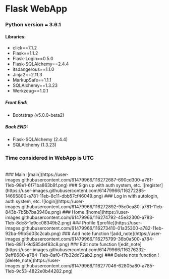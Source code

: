 # Flask WebApp
 
### Python version = 3.6.1

#### Libraries:
 - click==7.1.2
 - Flask==1.1.2
 - Flask-Login==0.5.0
 - Flask-SQLAlchemy==2.4.4
 - itsdangerous==1.1.0
 - Jinja2==2.11.3
 - MarkupSafe==1.1.1
 - SQLAlchemy==1.3.23
 - Werkzeug==1.0.1

##### Front End:
 - Bootstrap (v5.0.0-beta2)
##### Back END:
 - Flask-SQLAlchemy (2.4.4)
 - SQLAlchemy (1.3.23)

### Time considered in WebApp is UTC

<br>
### Main
![main](https://user-images.githubusercontent.com/61479966/116272687-690cd300-a781-11eb-98e1-6f71ba863b8f.png)
### Sign up with auth system, etc.
![register](https://user-images.githubusercontent.com/61479966/116272285-14695800-a781-11eb-8c11-dbb57cf46049.png)
### Log in with autologin, auth system, etc.
![login](https://user-images.githubusercontent.com/61479966/116272892-95c0ea80-a781-11eb-843b-7b5b7ba3940e.png)
### Home
![home](https://user-images.githubusercontent.com/61479966/116274792-45e32300-a783-11eb-8dc8-1e9cc08349b2.png)
### Profile
![profile](https://user-images.githubusercontent.com/61479966/116273410-01a35300-a782-11eb-92ba-99b5d03c2cab.png)
### Add note function
![add_note](https://user-images.githubusercontent.com/61479966/116275799-36b0a500-a784-11eb-8811-9d585def83c8.png)
### Edit note function
![edit_note](https://user-images.githubusercontent.com/61479966/116276232-9eff8680-a784-11eb-8af0-f7b32dd72ab2.png)
### Delete note function
![delete_note](https://user-images.githubusercontent.com/61479966/116277046-62805a80-a785-11eb-9c53-4822e0b44282.png)
